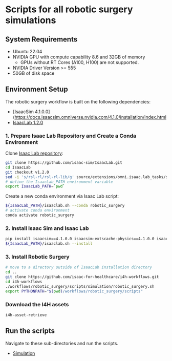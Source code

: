 # Scripts for all robotic surgery simulations

## System Requirements

- Ubuntu 22.04
- NVIDIA GPU with compute capability 8.6 and 32GB of memory
    - GPUs without RT Cores (A100, H100) are not supported.
- NVIDIA Driver Version >= 555
- 50GB of disk space

## Environment Setup

The robotic surgery workflow is built on the following dependencies:
- [IsaacSim 4.1.0.0](https://docs.isaacsim.omniverse.nvidia.com/4.1.0/installation/index.html
- [IsaacLab 1.2.0](https://isaac-sim.github.io/IsaacLab/v1.2.0/source/setup/installation/index.html)


### 1. Prepare Isaac Lab Repository and Create a Conda Environment

Clone [Isaac Lab repository](https://github.com/isaac-sim/IsaacLab):

```bash
git clone https://github.com/isaac-sim/IsaacLab.git
cd IsaacLab
git checkout v1.2.0
sed -i 's/rsl-rl/rsl-rl-lib/g' source/extensions/omni.isaac.lab_tasks/setup.py
# define the IsaacLab_PATH environment variable
export IsaacLab_PATH=`pwd`
```

Create a new conda environment via Isaac Lab script:

```bash
${IsaacLab_PATH}/isaaclab.sh --conda robotic_surgery
# activate conda environment
conda activate robotic_surgery
```

### 2. Install Isaac Sim and Isaac Lab

```bash
pip install isaacsim==4.1.0.0 isaacsim-extscache-physics==4.1.0.0 isaacsim-extscache-kit==4.1.0.0 isaacsim-extscache-kit-sdk==4.1.0.0 --extra-index-url https://pypi.nvidia.com
${IsaacLab_PATH}/isaaclab.sh --install
```

### 3. Install Robotic Surgery

```bash
# move to a directory outside of IsaacLab installation directory
cd ..
git clone https://github.com/isaac-for-healthcare/i4h-workflows.git
cd i4h-workflows
./workflows/robotic_surgery/scripts/simulation/robotic_surgery.sh
export PYTHONPATH="$(pwd)/workflows/robotic_surgery/scripts"
```

### Download the I4H assets

```sh
i4h-asset-retrieve
```

## Run the scripts

Navigate to these sub-directories and run the scripts.

- [Simulation](./simulation)
